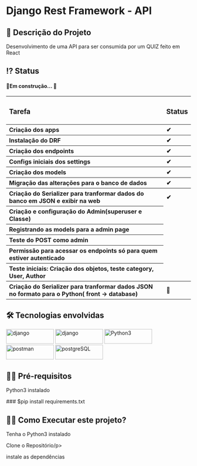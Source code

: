 
 <!-- Explicação do projeto -->
<h1 align="left">Django Rest Framework - API</h1>
<h2 align="left"> 🧾 Descrição do Projeto</h2>
<p align="left"> Desenvolvimento de uma API para ser consumida por um QUIZ feito em React</p>


 <!-- Status do projeto -->
 <h2 align="left"> ⁉ Status </h2>
<h4 align="left"> 
	<p align="left">🚧Em construção... 🚧</p>
</h4>
<table>
	<tbody align='left'>
		<tr>
			<th><h3> Tarefa </h3></th>
			<th><h3> Status </h3></th>
		</tr>
		<tr>
			<th> Criação dos apps </th>
			<th>✔</th>
		</tr>
		<tr>
			<th> Instalação do DRF </th>
			<th>✔</th>
		</tr>
		<tr>
			<th> Criação dos endpoints </th>
			<th>✔</th>	
		</tr>	
		<tr>
			<th> Configs iniciais dos settings </th>
			<th>✔</th>
		</tr>
		<tr>
			<th> Criação dos models </th>
			<th>✔</th>		
		</tr>
		<tr>
			<th> Migração das alterações para o banco de dados </th>
			<th>✔</th>		
		</tr>
		</tr>
		<tr>
			<th> Criação do Serializer para tranformar dados do banco em JSON e exibir na web </th>
			<th>✔</th>		
		</tr>
		<tr>
			<th> Criação e configuração  do Admin(superuser e Classe) </th>
			<th✔</th>		
		</tr>
		<tr>
			<th> Registrando as models para a admin page </th>
			<th✔</th>		
		</tr>
		<tr>
			<th> Teste do POST como admin </th>
			<th✔</th>		
		</tr>
		<tr>
			<th> Permissão para acessar os endpoints só para quem estiver autenticado </th>
			<th✔</th>		
		</tr>
		<tr>
			<th> Teste iniciais: Criação dos objetos, teste category, User, Author </th>
			<th🚧</th>		
		</tr>
		<tr>
			<th> Criação do Serializer para tranformar dados JSON no formato para o Python( front -> database) </th>
			<th>🚧</th>		
		</tr>
	</tbody>
</table>

<!-- Indice -->
<!--<p align="center">
 <a href="#objetivo">Objetivo</a> •
 <a href="#roadmap">Roadmap</a> • 
 <a href="#tecnologias">Tecnologias</a> • 
 <a href="#contribuicao">Contribuição</a> • 
 <a href="#licenc-a">Licença</a> • 
 <a href="#autor">Autor</a>
</p>-->

<!-- Tecnologias envolvidas -->

<!-- Tecnologias envolvidas -->
<div align="left" class='container'>
	<h2 align="left"> 🛠 Tecnologias envolvidas</h2>
<div align="left" class='container'>
<div class="box" align="left" display='flex'>
		<a href="https://www.djangoproject.com/" target="_blank" align = "left"> <img src="https://img.shields.io/badge/Django-092E20?style=for-the-badge&logo=django&logoColor=white" alt="django" width="130" height="40"/></a>
		<a href="https://www.django-rest-framework.org/" target="_blank" align = "left"> <img src="https://img.shields.io/badge/DJANGO-REST-ff1709?style=for-the-badge&logo=django&logoColor=white&color=ff1709&labelColor=gray" alt="django" width="130" height="40"/></a>
		<a href="https://www.python.org/" target="_blank" align = "left"> <img src="https://img.shields.io/badge/Python-3776AB?style=for-the-badge&logo=python&logoColor=white" width="130" height="40" alt="Python3" /></a>
		<a href="https://www.postman.com/" target="_blank" align = "left"> <img src="https://img.shields.io/badge/Postman-FF6C37?style=for-the-badge&logo=Postman&logoColor=white" alt="postman" width="130" height="40"/></a>
		<a href="https://www.postgresql.org/" target="_blank" align = "left"> <img src="https://img.shields.io/badge/PostgreSQL-316192?style=for-the-badge&logo=postgresql&logoColor=white" alt="postgreSQL" width="130" height="40"/></a>
		<!-- <a href="https://www.heroku.com/" target="_blank" align = "left"> <img src="https://img.shields.io/badge/Heroku-430098?style=for-the-badge&logo=heroku&logoColor=white" alt="Heroku" width="130" height="40"/></a>-->
	</div>
</div>

<!-- Requirements -->
<div align="left" class='container'>
	<h2 align="left">👨‍💻 Pré-requisitos </h2>
	<p align="left">Python3 instalado</p>
 ### $pip install requirements.txt
</div>



<!-- How to execute -->
<div align="left" class='container'>
	<h2 align="left">🏃‍♀️ Como Executar este projeto? </h2>
	<p align="left"> Tenha o Python3 instalado</p>
  <p align="left">Clone o Repositório/p>
  <p align="left">instale as dependências</p>

</div>

<!-- Resultados -->
<!-- Resultado API -->
<!-- <div align="center" class='container'>
	<h2 align="center"> ⚡ Alguns Resultados das Análises ⚡</h2>
</div>-->

<!-- Resultados parciais -->
<!-- <div align="left" class='result'>
	<h3 align="left"> ➡ Correlação das Vendas ⬅</h3>
	<img alt="#vendas" title="#vendas" src="./result_git/vendas.png" width=1200" height="600"/>
</div>-->
												 
